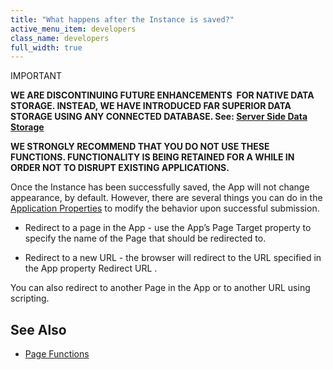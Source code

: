 ```yaml
---
title: "What happens after the Instance is saved?"
active_menu_item: developers
class_name: developers
full_width: true
---
```



IMPORTANT

**WE ARE DISCONTINUING FUTURE ENHANCEMENTS  FOR NATIVE DATA STORAGE. INSTEAD, WE HAVE INTRODUCED FAR SUPERIOR DATA STORAGE USING ANY CONNECTED DATABASE. See: [Server Side Data Storage](../../../../../../../data-storage/server-side-data-storage/)**

**WE STRONGLY RECOMMEND THAT YOU DO NOT USE THESE FUNCTIONS. FUNCTIONALITY IS BEING RETAINED FOR A WHILE IN ORDER NOT TO DISRUPT EXISTING APPLICATIONS.**

Once the Instance has been successfully saved, the App will not change appearance, by default. However, there are several things you can do in the [Application Properties](../../../../../../../widget-properties-events/app-properties#advanced) to modify the behavior upon successful submission.

 - Redirect to a page in the App - use the App’s Page Target property to specify the name of the Page that should be redirected to.

 - Redirect to a new URL - the browser will redirect to the URL specified in the App property Redirect URL .

You can also redirect to another Page in the App or to another URL using scripting.

## **See Also**

 - [Page Functions](../../../../../../../scripting-apis/client-api/page-functions/)

